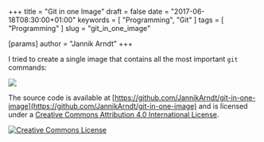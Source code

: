 +++
title = "Git in one Image"
draft = false
date = "2017-06-18T08:30:00+01:00"
keywords = [ "Programming", "Git" ]
tags = [ "Programming" ]
slug = "git_in_one_image"

[params]
  author = "Jannik Arndt"
+++

I tried to create a single image that contains all the most important `git` commands:

![](https://rawgit.com/JannikArndt/git-in-one-image/master/git-in-one-image.svg)

<!--more-->

The source code is available at [https://github.com/JannikArndt/git-in-one-image](https://github.com/JannikArndt/git-in-one-image) and is licensed under a <a rel="license" href="https://creativecommons.org/licenses/by/4.0/">Creative Commons Attribution 4.0 International License</a>.

<a rel="license" href="https://creativecommons.org/licenses/by/4.0/"><img alt="Creative Commons License" style="border-width:0" src="https://i.creativecommons.org/l/by/4.0/88x31.png" /></a>
